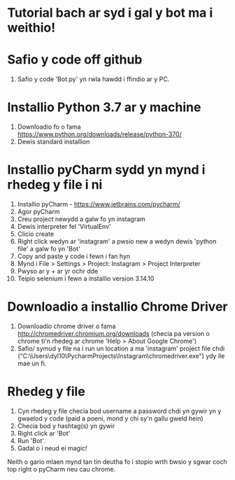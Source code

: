 # Tutorial bach ar syd i gal y bot ma i weithio!

# Safio y code off github
1. Safio y code 'Bot.py' yn rwla hawdd i ffindio ar y PC. 

# Installio Python 3.7 ar y machine
1. Downloadio fo o fama https://www.python.org/downloads/release/python-370/
2. Dewis standard installion

# Installio pyCharm sydd yn mynd i rhedeg y file i ni
1. Installio pyCharm - https://www.jetbrains.com/pycharm/
2. Agor pyCharm
3. Creu project newydd a galw fo yn instagram
4. Dewis interpreter fel 'VirtualEnv'
5. Clicio create
6. Right click wedyn ar 'instagram' a pwsio new a wedyn dewis 'python file' a galw fo yn 'Bot'
7. Copy and paste y code i fewn i fan hyn
8. Mynd i File > Settings > Project: Instagram > Project Interpreter 
9. Pwyso ar y + ar yr ochr dde
10. Teipio selenium i fewn a installio version 3.14.10

# Downloadio a installio Chrome Driver
1. Downloadio chrome driver o fama http://chromedriver.chromium.org/downloads (checia pa version o chrome ti'n rhedeg ar chrome 'Help > About Google Chrome')
2. Safio/ symud y file na i run un location a ma 'instagram' project file chdi ("C:\Users\dyl10\PycharmProjects\Instagram\chromedriver.exe") ydy lle mae un fi.

# Rhedeg y file
1. Cyn rhedeg y file checia bod username a password chdi yn gywir yn y gwaelod y code (paid a poeni, mond y chi sy'n gallu gweld hein)
2. Checia bod y hashtag(s) yn gywir
3. Right click ar 'Bot'
4. Run 'Bot'. 
5. Gadal o i neud ei magic! 

Neith o gario mlaen mynd tan tin deutha fo i stopio wrth bwsio y sgwar coch top right o pyCharm neu cau chrome.
